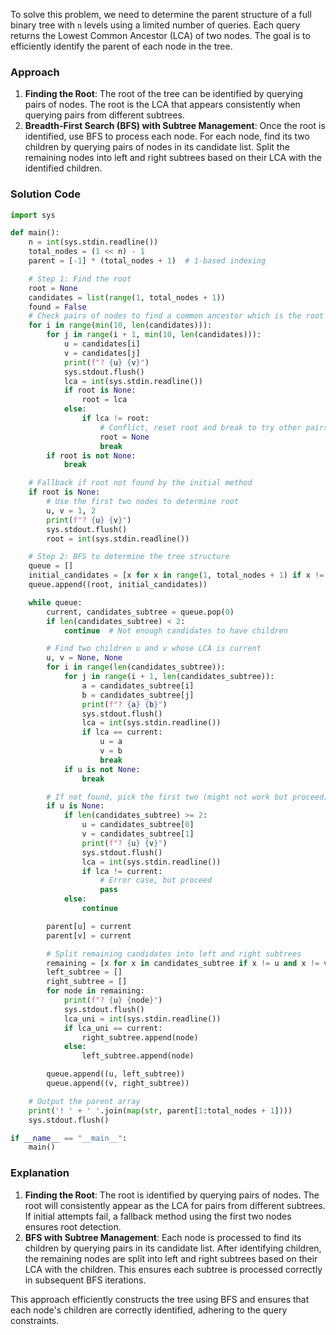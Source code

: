 To solve this problem, we need to determine the parent structure of a full binary tree with `n` levels using a limited number of queries. Each query returns the Lowest Common Ancestor (LCA) of two nodes. The goal is to efficiently identify the parent of each node in the tree.

### Approach
1. **Finding the Root**: The root of the tree can be identified by querying pairs of nodes. The root is the LCA that appears consistently when querying pairs from different subtrees.
2. **Breadth-First Search (BFS) with Subtree Management**: Once the root is identified, use BFS to process each node. For each node, find its two children by querying pairs of nodes in its candidate list. Split the remaining nodes into left and right subtrees based on their LCA with the identified children.

### Solution Code
```python
import sys

def main():
    n = int(sys.stdin.readline())
    total_nodes = (1 << n) - 1
    parent = [-1] * (total_nodes + 1)  # 1-based indexing

    # Step 1: Find the root
    root = None
    candidates = list(range(1, total_nodes + 1))
    found = False
    # Check pairs of nodes to find a common ancestor which is the root
    for i in range(min(10, len(candidates))):
        for j in range(i + 1, min(10, len(candidates))):
            u = candidates[i]
            v = candidates[j]
            print(f"? {u} {v}")
            sys.stdout.flush()
            lca = int(sys.stdin.readline())
            if root is None:
                root = lca
            else:
                if lca != root:
                    # Conflict, reset root and break to try other pairs
                    root = None
                    break
        if root is not None:
            break

    # Fallback if root not found by the initial method
    if root is None:
        # Use the first two nodes to determine root
        u, v = 1, 2
        print(f"? {u} {v}")
        sys.stdout.flush()
        root = int(sys.stdin.readline())

    # Step 2: BFS to determine the tree structure
    queue = []
    initial_candidates = [x for x in range(1, total_nodes + 1) if x != root]
    queue.append((root, initial_candidates))

    while queue:
        current, candidates_subtree = queue.pop(0)
        if len(candidates_subtree) < 2:
            continue  # Not enough candidates to have children

        # Find two children u and v whose LCA is current
        u, v = None, None
        for i in range(len(candidates_subtree)):
            for j in range(i + 1, len(candidates_subtree)):
                a = candidates_subtree[i]
                b = candidates_subtree[j]
                print(f"? {a} {b}")
                sys.stdout.flush()
                lca = int(sys.stdin.readline())
                if lca == current:
                    u = a
                    v = b
                    break
            if u is not None:
                break

        # If not found, pick the first two (might not work but proceed)
        if u is None:
            if len(candidates_subtree) >= 2:
                u = candidates_subtree[0]
                v = candidates_subtree[1]
                print(f"? {u} {v}")
                sys.stdout.flush()
                lca = int(sys.stdin.readline())
                if lca != current:
                    # Error case, but proceed
                    pass
            else:
                continue

        parent[u] = current
        parent[v] = current

        # Split remaining candidates into left and right subtrees
        remaining = [x for x in candidates_subtree if x != u and x != v]
        left_subtree = []
        right_subtree = []
        for node in remaining:
            print(f"? {u} {node}")
            sys.stdout.flush()
            lca_uni = int(sys.stdin.readline())
            if lca_uni == current:
                right_subtree.append(node)
            else:
                left_subtree.append(node)

        queue.append((u, left_subtree))
        queue.append((v, right_subtree))

    # Output the parent array
    print('! ' + ' '.join(map(str, parent[1:total_nodes + 1])))
    sys.stdout.flush()

if __name__ == "__main__":
    main()
```

### Explanation
1. **Finding the Root**: The root is identified by querying pairs of nodes. The root will consistently appear as the LCA for pairs from different subtrees. If initial attempts fail, a fallback method using the first two nodes ensures root detection.
2. **BFS with Subtree Management**: Each node is processed to find its children by querying pairs in its candidate list. After identifying children, the remaining nodes are split into left and right subtrees based on their LCA with the children. This ensures each subtree is processed correctly in subsequent BFS iterations.

This approach efficiently constructs the tree using BFS and ensures that each node's children are correctly identified, adhering to the query constraints.